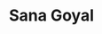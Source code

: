 ---
title: Sana Goyal
layout: fellow
university: University of North Carolina at Chapel Hill
programming-languages: Python, R, Swift
description: Data Scientist
interests: Working out, music, fashion,dancing
img: sana.JPG
---